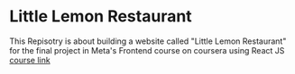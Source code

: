 # Little Lemon Restaurant

This Repisotry is about building a website called "Little Lemon Restaurant" for the final project in Meta's Frontend course on coursera using React JS
[course link]()
